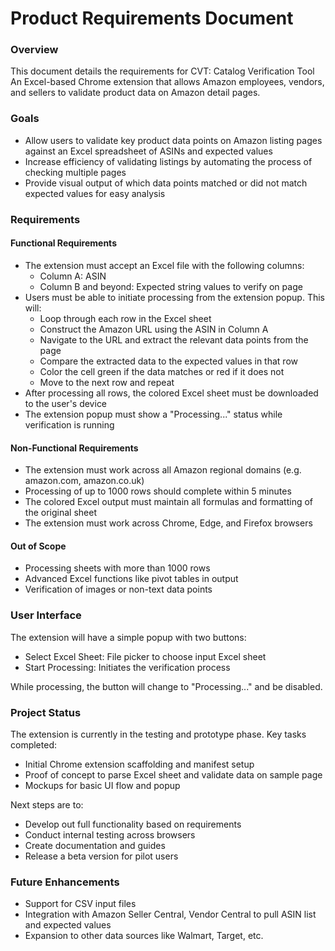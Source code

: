 # Product Requirements Document

### Overview

This document details the requirements for CVT: Catalog Verification Tool
An Excel-based Chrome extension that allows Amazon employees, vendors, and sellers to validate product data on Amazon detail pages. 

### Goals

- Allow users to validate key product data points on Amazon listing pages against an Excel spreadsheet of ASINs and expected values
- Increase efficiency of validating listings by automating the process of checking multiple pages
- Provide visual output of which data points matched or did not match expected values for easy analysis

### Requirements

#### Functional Requirements

- The extension must accept an Excel file with the following columns:
  - Column A: ASIN 
  - Column B and beyond: Expected string values to verify on page
- Users must be able to initiate processing from the extension popup. This will:
  - Loop through each row in the Excel sheet
  - Construct the Amazon URL using the ASIN in Column A
  - Navigate to the URL and extract the relevant data points from the page
  - Compare the extracted data to the expected values in that row
  - Color the cell green if the data matches or red if it does not
  - Move to the next row and repeat
- After processing all rows, the colored Excel sheet must be downloaded to the user's device
- The extension popup must show a "Processing..." status while verification is running

#### Non-Functional Requirements

- The extension must work across all Amazon regional domains (e.g. amazon.com, amazon.co.uk) 
- Processing of up to 1000 rows should complete within 5 minutes
- The colored Excel output must maintain all formulas and formatting of the original sheet
- The extension must work across Chrome, Edge, and Firefox browsers

#### Out of Scope

- Processing sheets with more than 1000 rows
- Advanced Excel functions like pivot tables in output
- Verification of images or non-text data points

### User Interface

The extension will have a simple popup with two buttons:

- Select Excel Sheet: File picker to choose input Excel sheet
- Start Processing: Initiates the verification process

While processing, the button will change to "Processing..." and be disabled.

### Project Status

The extension is currently in the testing and prototype phase. Key tasks completed:

- Initial Chrome extension scaffolding and manifest setup
- Proof of concept to parse Excel sheet and validate data on sample page 
- Mockups for basic UI flow and popup

Next steps are to:

- Develop out full functionality based on requirements
- Conduct internal testing across browsers
- Create documentation and guides
- Release a beta version for pilot users

### Future Enhancements

- Support for CSV input files
- Integration with Amazon Seller Central, Vendor Central to pull ASIN list and expected values
- Expansion to other data sources like Walmart, Target, etc.

